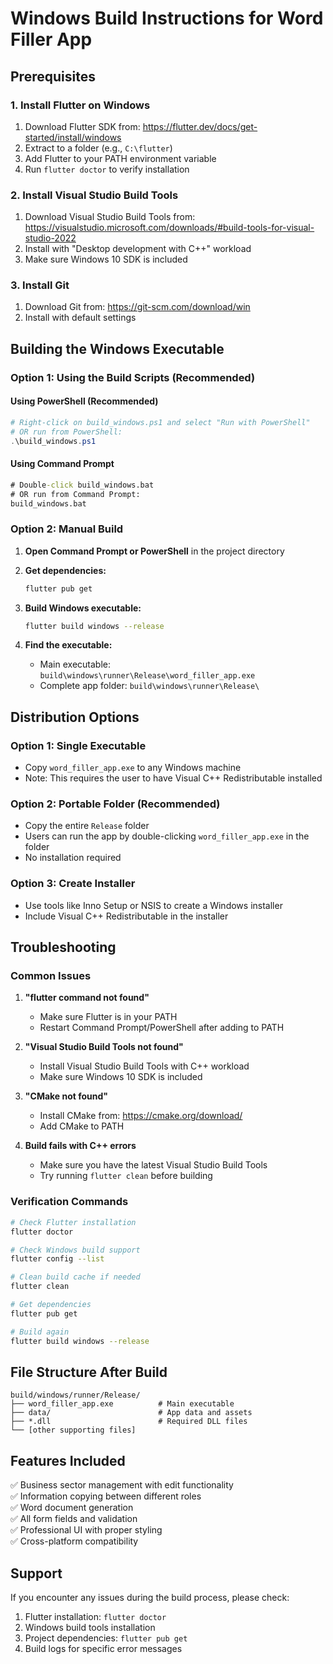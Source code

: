 # Windows Build Instructions for Word Filler App

## Prerequisites

### 1. Install Flutter on Windows
1. Download Flutter SDK from: https://flutter.dev/docs/get-started/install/windows
2. Extract to a folder (e.g., `C:\flutter`)
3. Add Flutter to your PATH environment variable
4. Run `flutter doctor` to verify installation

### 2. Install Visual Studio Build Tools
1. Download Visual Studio Build Tools from: https://visualstudio.microsoft.com/downloads/#build-tools-for-visual-studio-2022
2. Install with "Desktop development with C++" workload
3. Make sure Windows 10 SDK is included

### 3. Install Git
1. Download Git from: https://git-scm.com/download/win
2. Install with default settings

## Building the Windows Executable

### Option 1: Using the Build Scripts (Recommended)

#### Using PowerShell (Recommended)
```powershell
# Right-click on build_windows.ps1 and select "Run with PowerShell"
# OR run from PowerShell:
.\build_windows.ps1
```

#### Using Command Prompt
```cmd
# Double-click build_windows.bat
# OR run from Command Prompt:
build_windows.bat
```

### Option 2: Manual Build

1. **Open Command Prompt or PowerShell** in the project directory

2. **Get dependencies:**
   ```bash
   flutter pub get
   ```

3. **Build Windows executable:**
   ```bash
   flutter build windows --release
   ```

4. **Find the executable:**
   - Main executable: `build\windows\runner\Release\word_filler_app.exe`
   - Complete app folder: `build\windows\runner\Release\`

## Distribution Options

### Option 1: Single Executable
- Copy `word_filler_app.exe` to any Windows machine
- Note: This requires the user to have Visual C++ Redistributable installed

### Option 2: Portable Folder (Recommended)
- Copy the entire `Release` folder
- Users can run the app by double-clicking `word_filler_app.exe` in the folder
- No installation required

### Option 3: Create Installer
- Use tools like Inno Setup or NSIS to create a Windows installer
- Include Visual C++ Redistributable in the installer

## Troubleshooting

### Common Issues

1. **"flutter command not found"**
   - Make sure Flutter is in your PATH
   - Restart Command Prompt/PowerShell after adding to PATH

2. **"Visual Studio Build Tools not found"**
   - Install Visual Studio Build Tools with C++ workload
   - Make sure Windows 10 SDK is included

3. **"CMake not found"**
   - Install CMake from: https://cmake.org/download/
   - Add CMake to PATH

4. **Build fails with C++ errors**
   - Make sure you have the latest Visual Studio Build Tools
   - Try running `flutter clean` before building

### Verification Commands

```bash
# Check Flutter installation
flutter doctor

# Check Windows build support
flutter config --list

# Clean build cache if needed
flutter clean

# Get dependencies
flutter pub get

# Build again
flutter build windows --release
```

## File Structure After Build

```
build/windows/runner/Release/
├── word_filler_app.exe          # Main executable
├── data/                        # App data and assets
├── *.dll                        # Required DLL files
└── [other supporting files]
```

## Features Included

✅ Business sector management with edit functionality  
✅ Information copying between different roles  
✅ Word document generation  
✅ All form fields and validation  
✅ Professional UI with proper styling  
✅ Cross-platform compatibility  

## Support

If you encounter any issues during the build process, please check:
1. Flutter installation: `flutter doctor`
2. Windows build tools installation
3. Project dependencies: `flutter pub get`
4. Build logs for specific error messages
